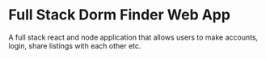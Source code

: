 # Full Stack Dorm Finder Web App

A full stack react and node application that allows users to make accounts, login, share listings with each other etc.